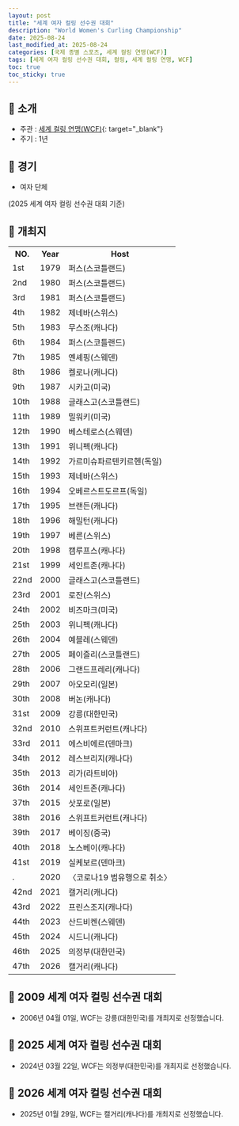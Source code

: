 ```yaml
---
layout: post
title: "세계 여자 컬링 선수권 대회"
description: "World Women's Curling Championship"
date: 2025-08-24
last_modified_at: 2025-08-24
categories: [국제 종별 스포츠, 세계 컬링 연맹(WCF)]
tags: [세계 여자 컬링 선수권 대회, 컬링, 세계 컬링 연맹, WCF]
toc: true
toc_sticky: true
---
```

## 📜 소개
* 주관 : [세계 컬링 연맹(WCF)](https://worldcurling.org/){: target="_blank"}
* 주기 : 1년

## 📜 경기
* 여자 단체

(2025 세계 여자 컬링 선수권 대회 기준)

## 📜 개최지

<html>

<head>
    <meta charset="UTF-8">
</head>

<body>
    <table>
        <tr class="header-row">
            <th class="col-no">NO.</th>
            <th class="col-year">Year</th>
            <th class="col-host">Host</th>
        </tr>
        <tr>
            <td>1st</td>
            <td>1979</td>
            <td>퍼스(스코틀랜드)</td>
        </tr>
        <tr>
            <td>2nd</td>
            <td>1980</td>
            <td>퍼스(스코틀랜드)</td>
        </tr>
        <tr>
            <td>3rd</td>
            <td>1981</td>
            <td>퍼스(스코틀랜드)</td>
        </tr>
        <tr>
            <td>4th</td>
            <td>1982</td>
            <td>제네바(스위스)</td>
        </tr>
        <tr>
            <td>5th</td>
            <td>1983</td>
            <td>무스조(캐나다)</td>
        </tr>
        <tr>
            <td>6th</td>
            <td>1984</td>
            <td>퍼스(스코틀랜드)</td>
        </tr>
        <tr>
            <td>7th</td>
            <td>1985</td>
            <td>옌셰핑(스웨덴)</td>
        </tr>
        <tr>
            <td>8th</td>
            <td>1986</td>
            <td>켈로나(캐나다)</td>
        </tr>
        <tr>
            <td>9th</td>
            <td>1987</td>
            <td>시카고(미국)</td>
        </tr>
        <tr>
            <td>10th</td>
            <td>1988</td>
            <td>글래스고(스코틀랜드)</td>
        </tr>
        <tr>
            <td>11th</td>
            <td>1989</td>
            <td>밀워키(미국)</td>
        </tr>
        <tr>
            <td>12th</td>
            <td>1990</td>
            <td>베스테로스(스웨덴)</td>
        </tr>
        <tr>
            <td>13th</td>
            <td>1991</td>
            <td>위니펙(캐나다)</td>
        </tr>
        <tr>
            <td>14th</td>
            <td>1992</td>
            <td>가르미슈파르텐키르헨(독일)</td>
        </tr>
        <tr>
            <td>15th</td>
            <td>1993</td>
            <td>제네바(스위스)</td>
        </tr>
        <tr>
            <td>16th</td>
            <td>1994</td>
            <td>오베르스트도르프(독일)</td>
        </tr>
        <tr>
            <td>17th</td>
            <td>1995</td>
            <td>브랜든(캐나다)</td>
        </tr>
        <tr>
            <td>18th</td>
            <td>1996</td>
            <td>해밀턴(캐나다)</td>
        </tr>
        <tr>
            <td>19th</td>
            <td>1997</td>
            <td>베른(스위스)</td>
        </tr>
        <tr>
            <td>20th</td>
            <td>1998</td>
            <td>캠루프스(캐나다)</td>
        </tr>
        <tr>
            <td>21st</td>
            <td>1999</td>
            <td>세인트존(캐나다)</td>
        </tr>
        <tr>
            <td>22nd</td>
            <td>2000</td>
            <td>글래스고(스코틀랜드)</td>
        </tr>
        <tr>
            <td>23rd</td>
            <td>2001</td>
            <td>로잔(스위스)</td>
        </tr>
        <tr>
            <td>24th</td>
            <td>2002</td>
            <td>비즈마크(미국)</td>
        </tr>
        <tr>
            <td>25th</td>
            <td>2003</td>
            <td>위니펙(캐나다)</td>
        </tr>
        <tr>
            <td>26th</td>
            <td>2004</td>
            <td>예블레(스웨덴)</td>
        </tr>
        <tr>
            <td>27th</td>
            <td>2005</td>
            <td>페이즐리(스코틀랜드)</td>
        </tr>
        <tr>
            <td>28th</td>
            <td>2006</td>
            <td>그랜드프레리(캐나다)</td>
        </tr>
        <tr>
            <td>29th</td>
            <td>2007</td>
            <td>아오모리(일본)</td>
        </tr>
        <tr>
            <td>30th</td>
            <td>2008</td>
            <td>버논(캐나다)</td>
        </tr>
        <tr class="korea-host-bg">
            <td><span class="korea-host">31st</span></td>
            <td><span class="korea-host">2009</span></td>
            <td><span class="korea-host">강릉(대한민국)</span></td>
        </tr>
        <tr>
            <td>32nd</td>
            <td>2010</td>
            <td>스위프트커런트(캐나다)</td>
        </tr>
        <tr>
            <td>33rd</td>
            <td>2011</td>
            <td>에스비에르(덴마크)</td>
        </tr>
        <tr>
            <td>34th</td>
            <td>2012</td>
            <td>레스브리지(캐나다)</td>
        </tr>
        <tr>
            <td>35th</td>
            <td>2013</td>
            <td>리가(라트비아)</td>
        </tr>
        <tr>
            <td>36th</td>
            <td>2014</td>
            <td>세인트존(캐나다)</td>
        </tr>
        <tr>
            <td>37th</td>
            <td>2015</td>
            <td>삿포로(일본)</td>
        </tr>
        <tr>
            <td>38th</td>
            <td>2016</td>
            <td>스위프트커런트(캐나다)</td>
        </tr>
        <tr>
            <td>39th</td>
            <td>2017</td>
            <td>베이징(중국)</td>
        </tr>
        <tr>
            <td>40th</td>
            <td>2018</td>
            <td>노스베이(캐나다)</td>
        </tr>
        <tr>
            <td>41st</td>
            <td>2019</td>
            <td>실케보르(덴마크)</td>
        </tr>
        <tr>
            <td>.</td>
            <td>2020</td>
            <td>〈코로나19 범유행으로 취소〉</td>
        </tr>
        <tr>
            <td>42nd</td>
            <td>2021</td>
            <td>캘거리(캐나다)</td>
        </tr>
        <tr>
            <td>43rd</td>
            <td>2022</td>
            <td>프린스조지(캐나다)</td>
        </tr>
        <tr>
            <td>44th</td>
            <td>2023</td>
            <td>산드비켄(스웨덴)</td>
        </tr>
        <tr>
            <td>45th</td>
            <td>2024</td>
            <td>시드니(캐나다)</td>
        </tr>
        <tr class="korea-host-bg">
            <td><span class="korea-host">46th</span></td>
            <td><span class="korea-host">2025</span></td>
            <td><span class="korea-host">의정부(대한민국)</span></td>
        </tr>
        <tr>
            <td>47th</td>
            <td>2026</td>
            <td>캘거리(캐나다)</td>
        </tr>
    </table>
</body>

</html>

## 📜 2009 세계 여자 컬링 선수권 대회
* 2006년 04월 01일, WCF는 <span class="korea-host">강릉(대한민국)</span>를 개최지로 선정했습니다.

## 📜 2025 세계 여자 컬링 선수권 대회
* 2024년 03월 22일, WCF는 <span class="korea-host">의정부(대한민국)</span>를 개최지로 선정했습니다.

## 📜 2026 세계 여자 컬링 선수권 대회
* 2025년 01월 29일, WCF는 <span class="foreign-host">캘거리(캐나다)</span>를 개최지로 선정했습니다.
